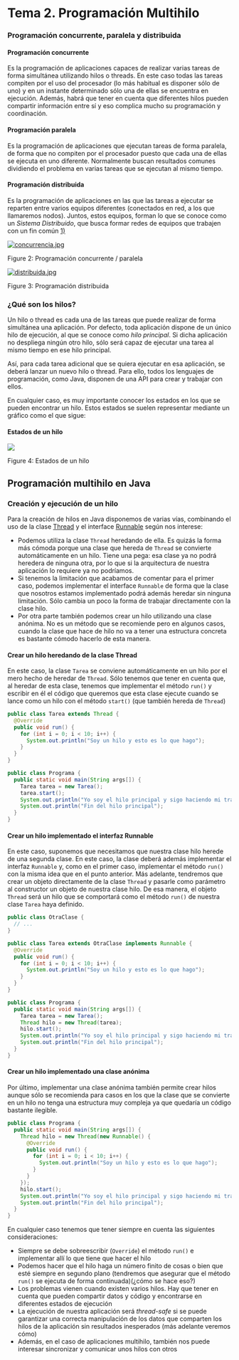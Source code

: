 # Tema 2. Programación Multihilo

### Programación concurrente, paralela y distribuida

#### Programación concurrente

Es la programación de aplicaciones capaces de realizar varias tareas de forma simultánea utilizando hilos o threads. En este caso todas las tareas compiten por el uso del procesador (lo más habitual es disponer sólo de uno) y en un instante determinado sólo una de ellas se encuentra en ejecución. Además, habrá que tener en cuenta que diferentes hilos pueden compartir información entre sí y eso complica mucho su programación y coordinación.

#### Programación paralela

Es la programación de aplicaciones que ejecutan tareas de forma paralela, de forma que no compiten por el procesador puesto que cada una de ellas se ejecuta en uno diferente. Normalmente buscan resultados comunes dividiendo el problema en varias tareas que se ejecutan al mismo tiempo.

#### Programación distribuida

Es la programación de aplicaciones en las que las tareas a ejecutar se reparten entre varios equipos diferentes (conectados en red, a los que llamaremos nodos). Juntos, estos equipos, forman lo que se conoce como un _Sistema Distribuido_, que busca formar redes de equipos que trabajen con un fin común [1)](https://psp.codeandcoke.com/apuntes:threads#fn__1)

[![concurrencia.jpg](https://psp.codeandcoke.com/_media/apuntes:concurrencia.jpg "concurrencia.jpg")](https://psp.codeandcoke.com/_detail/apuntes:concurrencia.jpg?id=apuntes%3Athreads "apuntes:concurrencia.jpg")

Figure 2: Programación concurrente / paralela

[![distribuida.jpg](https://psp.codeandcoke.com/_media/apuntes:distribuida.jpg "distribuida.jpg")](https://psp.codeandcoke.com/_detail/apuntes:distribuida.jpg?id=apuntes%3Athreads "apuntes:distribuida.jpg")

Figure 3: Programación distribuida

### ¿Qué son los hilos?

Un hilo o thread es cada una de las tareas que puede realizar de forma simultánea una aplicación. Por defecto, toda aplicación dispone de un único hilo de ejecución, al que se conoce como _hilo principal_. Si dicha aplicación no despliega ningún otro hilo, sólo será capaz de ejecutar una tarea al mismo tiempo en ese hilo principal.

Así, para cada tarea adicional que se quiera ejecutar en esa aplicación, se deberá lanzar un nuevo hilo o thread. Para ello, todos los lenguajes de programación, como Java, disponen de una API para crear y trabajar con ellos.

En cualquier caso, es muy importante conocer los estados en los que se pueden encontrar un hilo. Estos estados se suelen representar mediante un gráfico como el que sigue:

#### Estados de un hilo

[![](https://psp.codeandcoke.com/_media/apuntes:estados_hilo.png)](https://psp.codeandcoke.com/_detail/apuntes:estados_hilo.png?id=apuntes%3Athreads "apuntes:estados_hilo.png")

Figure 4: Estados de un hilo

## Programación multihilo en Java

### Creación y ejecución de un hilo

Para la creación de hilos en Java disponemos de varias vías, combinando el uso de la clase [Thread](https://docs.oracle.com/javase/8/docs/api/java/lang/Thread.html "https://docs.oracle.com/javase/8/docs/api/java/lang/Thread.html") y el interface [Runnable](https://docs.oracle.com/javase/8/docs/api/java/lang/Runnable.html "https://docs.oracle.com/javase/8/docs/api/java/lang/Runnable.html") según nos interese:

- Podemos utiliza la clase `Thread` heredando de ella. Es quizás la forma más cómoda porque una clase que hereda de `Thread` se convierte automáticamente en un hilo. Tiene una pega: esa clase ya no podrá heredera de ninguna otra, por lo que si la arquitectura de nuestra aplicación lo requiere ya no podríamos.
- Si tenemos la limitación que acabamos de comentar para el primer caso, podemos implementar el interface `Runnable` de forma que la clase que nosotros estamos implementado podrá además heredar sin ninguna limitación. Sólo cambia un poco la forma de trabajar directamente con la clase hilo.
- Por otra parte también podemos crear un hilo utilizando una clase anónima. No es un método que se recomiende pero en algunos casos, cuando la clase que hace de hilo no va a tener una estructura concreta es bastante cómodo hacerlo de esta manera.

#### Crear un hilo heredando de la clase Thread

En este caso, la clase `Tarea` se conviene automáticamente en un hilo por el mero hecho de heredar de `Thread`. Sólo tenemos que tener en cuenta que, al heredar de esta clase, tenemos que implementar el método `run()` y escribir en él el código que queremos que esta clase ejecute cuando se lance como un hilo con el método `start()` (que también hereda de `Thread`)

```java
public class Tarea extends Thread {
  @Override
  public void run() {
    for (int i = 0; i < 10; i++) {
      System.out.println("Soy un hilo y esto es lo que hago");
    }
  }
}

public class Programa {
  public static void main(String args[]) {
    Tarea tarea = new Tarea();
    tarea.start();
    System.out.println("Yo soy el hilo principal y sigo haciendo mi trabajo");
    System.out.println("Fin del hilo principal");
  }
}
```

#### Crear un hilo implementado el interfaz Runnable

En este caso, suponemos que necesitamos que nuestra clase hilo herede de una segunda clase. En este caso, la clase deberá además implementar el interfaz `Runnable` y, como en el primer caso, implementar el método `run()` con la misma idea que en el punto anterior. Más adelante, tendremos que crear un objeto directamente de la clase `Thread` y pasarle como parámetro al constructor un objeto de nuestra clase hilo. De esa manera, el objeto `Thread` será un hilo que se comportará como el método `run()` de nuestra clase `Tarea` haya definido.

```java
public class OtraClase {
  // ...
}

public class Tarea extends OtraClase implements Runnable {
  @Override
  public void run() {
    for (int i = 0; i < 10; i++) {
      System.out.println("Soy un hilo y esto es lo que hago");
    }
  }
}

public class Programa {
  public static void main(String args[]) {
    Tarea tarea = new Tarea();
    Thread hilo = new Thread(tarea);
    hilo.start();
    System.out.println("Yo soy el hilo principal y sigo haciendo mi trabajo");
    System.out.println("Fin del hilo principal");
  }
}
```

#### Crear un hilo implementado una clase anónima

Por último, implementar una clase anónima también permite crear hilos aunque sólo se recomienda para casos en los que la clase que se convierte en un hilo no tenga una estructura muy compleja ya que quedaría un código bastante ilegible.

```java
public class Programa {
  public static void main(String args[]) {
    Thread hilo = new Thread(new Runnable() {
      @Override
      public void run() {
        for (int i = 0; i < 10; i++) {
          System.out.println("Soy un hilo y esto es lo que hago");
        }
      }
    });
    hilo.start();
    System.out.println("Yo soy el hilo principal y sigo haciendo mi trabajo");
    System.out.println("Fin del hilo principal");
  }
}
```

En cualquier caso tenemos que tener siempre en cuenta las siguientes consideraciones:

- Siempre se debe sobreescribir (`Override`) el método `run()` e implementar allí lo que tiene que hacer el hilo
- Podemos hacer que el hilo haga un número finito de cosas o bien que esté siempre en segundo plano (tendremos que asegurar que el método `run()` se ejecuta de forma continuada)(¿cómo se hace eso?)
- Los problemas vienen cuando existen varios hilos. Hay que tener en cuenta que pueden compartir datos y código y encontrarse en diferentes estados de ejecución
- La ejecución de nuestra aplicación será _thread-safe_ si se puede garantizar una correcta manipulación de los datos que comparten los hilos de la aplicación sin resultados inesperados (más adelante veremos cómo)
- Además, en el caso de aplicaciones multihilo, también nos puede interesar sincronizar y comunicar unos hilos con otros
